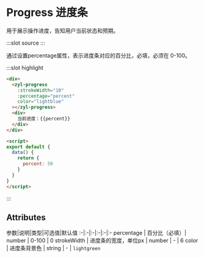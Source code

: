 # Progress 进度条
用于展示操作进度，告知用户当前状态和预期。

<demo-block>
:::slot source
<progress-test1></progress-test1>
:::

通过设置percentage属性，表示进度条对应的百分比，必填，必须在 0-100。

:::slot highlight
```html
<div>
  <zyl-progress 
    :strokeWidth="10"
    :percentage="percent"
    color="lightblue"
  ></zyl-progress>
  <div>
    当前进度：{{percent}}
  </div>
</div>

<script>
export default {
  data() {
    return {
      percent: 50
    }
  }
}
</script>
```
:::
</demo-block>

## Attributes
参数|说明|类型|可选值|默认值
:-|:-|:-|:-|:-|:-
percentage | 百分比（必填）| number | 0-100 | 0
strokeWidth | 进度条的宽度，单位px | number | - | 6
color | 进度条背景色 | string | - | `lightgreen`
